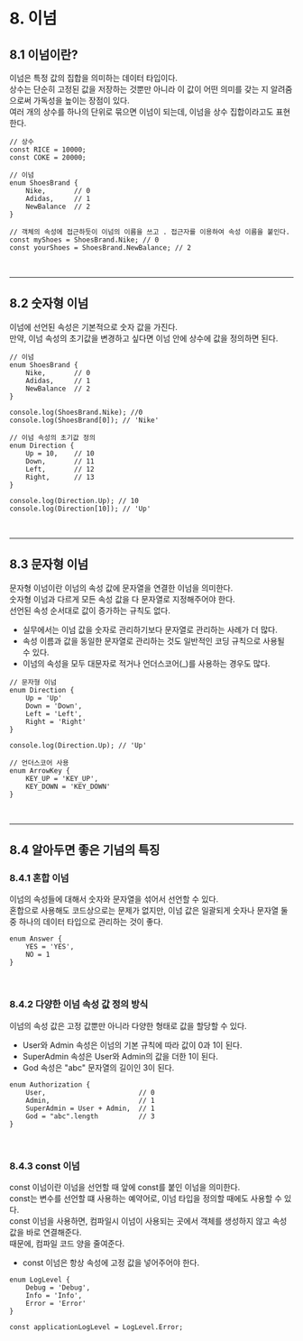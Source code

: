 # 8. 이넘

## 8.1 이넘이란?

이넘은 특정 값의 집합을 의미하는 데이터 타입이다.  
상수는 단순히 고정된 값을 저장하는 것뿐만 아니라 이 값이 어떤 의미를 갖는 지 알려줌으로써 가독성을 높이는 장점이 있다.  
여러 개의 상수를 하나의 단위로 묶으면 이넘이 되는데, 이넘을 상수 집합이라고도 표현한다.

```TS
// 상수
const RICE = 10000;
const COKE = 20000;

// 이넘
enum ShoesBrand {
    Nike,       // 0
    Adidas,     // 1
    NewBalance  // 2
}

// 객체의 속성에 접근하듯이 이넘의 이름을 쓰고 . 접근자를 이용하여 속성 이름을 붙인다.
const myShoes = ShoesBrand.Nike; // 0
const yourShoes = ShoesBrand.NewBalance; // 2
```

<br/>

---
## 8.2 숫자형 이넘

이넘에 선언된 속성은 기본적으로 숫자 값을 가진다.  
만약, 이넘 속성의 초기값을 변경하고 싶다면 이넘 안에 상수에 값을 정의하면 된다.  

```TS
// 이넘
enum ShoesBrand {
    Nike,       // 0
    Adidas,     // 1
    NewBalance  // 2
}

console.log(ShoesBrand.Nike); //0
console.log(ShoesBrand[0]); // 'Nike'

// 이넘 속성의 초기값 정의
enum Direction {
    Up = 10,    // 10
    Down,       // 11
    Left,       // 12
    Right,      // 13
}

console.log(Direction.Up); // 10
console.log(Direction[10]); // 'Up'
```

<br/>

---
## 8.3 문자형 이넘

문자형 이넘이란 이넘의 속성 값에 문자열을 연결한 이넘을 의미한다.  
숫자형 이넘과 다르게 모든 속성 값을 다 문자열로 지정해주어야 한다.  
선언된 속성 순서대로 값이 증가하는 규칙도 없다.
 - 실무에서는 이넘 값을 숫자로 관리하기보다 문자열로 관리하는 사례가 더 많다.
 - 속성 이름과 값을 동일한 문자열로 관리하는 것도 일반적인 코딩 규칙으로 사용될 수 있다.
 - 이넘의 속성을 모두 대문자로 적거나 언더스코어(_)를 사용하는 경우도 많다.

```TS
// 문자형 이넘
enum Direction {
    Up = 'Up'
    Down = 'Down',
    Left = 'Left',
    Right = 'Right'
}

console.log(Direction.Up); // 'Up'

// 언더스코어 사용
enum ArrowKey {
    KEY_UP = 'KEY_UP',
    KEY_DOWN = 'KEY_DOWN'
}
```

<br/>

---
## 8.4 알아두면 좋은 기넘의 특징

### 8.4.1 혼합 이넘

이넘의 속성들에 대해서 숫자와 문자열을 섞어서 선언할 수 있다.  
혼합으로 사용해도 코드상으로는 문제가 없지만, 이넘 값은 일괄되게 숫자나 문자열 둘 중 하나의 데이터 타입으로 관리하는 것이 좋다.  

```TS
enum Answer {
    YES = 'YES',
    NO = 1
}
```

<br/>

### 8.4.2 다양한 이넘 속성 값 정의 방식

이넘의 속성 값은 고정 값뿐만 아니라 다양한 형태로 값을 할당할 수 있다.

 - User와 Admin 속성은 이넘의 기본 규칙에 따라 값이 0과 1이 된다.
 - SuperAdmin 속성은 User와 Admin의 값을 더한 1이 된다.
 - God 속성은 "abc" 문자열의 길이인 3이 된다.
```TS
enum Authorization {
    User,                       // 0
    Admin,                      // 1
    SuperAdmin = User + Admin,  // 1
    God = "abc".length          // 3
}
```

<br/>

### 8.4.3 const 이넘

const 이넘이란 이넘을 선언할 때 앞에 const를 붙인 이넘을 의미한다.  
const는 변수를 선언할 떄 사용하는 예약어로, 이넘 타입을 정의할 때에도 사용할 수 있다.  
const 이넘을 사용하면, 컴파일시 이넘이 사용되는 곳에서 객체를 생성하지 않고 속성 값을 바로 연결해준다.  
때문에, 컴파일 코드 양을 줄여준다.  
 - const 이넘은 항상 속성에 고정 값을 넣어주어야 한다.

```TS
enum LogLevel {
    Debug = 'Debug',
    Info = 'Info',
    Error = 'Error'
}

const applicationLogLevel = LogLevel.Error;
```